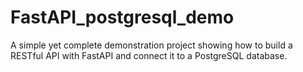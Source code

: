 # FastAPI_postgresql_demo
A simple yet complete demonstration project showing how to build a RESTful API with FastAPI and connect it to a PostgreSQL database. 
